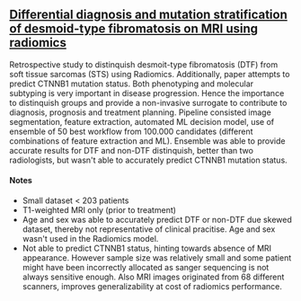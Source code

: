 ## [Differential diagnosis and mutation stratification of desmoid-type fibromatosis on MRI using radiomics](https://www.ejradiology.com/article/S0720-048X(20)30455-1/fulltext)

Retrospective study to distinquish desmoit-type fibromatosis (DTF) from soft tissue sarcomas (STS) using Radiomics. Additionally, paper attempts to predict CTNNB1 mutation status. Both phenotyping and molecular subtyping is very important in disease progression. Hence the importance to distinquish groups and provide a non-invasive surrogate to contribute to diagnosis, prognosis and treatment planning. Pipeline consisted image segmentation, feature extraction, automated ML decision model, use of ensemble of 50 best workflow from 100.000 candidates (different combinations of feature extraction and ML). Ensemble was able to provide accurate results for DTF and non-DTF distinquish, better than two radiologists, but wasn't able to accurately predict CTNNB1 mutation status.

#### Notes

- Small dataset < 203 patients
- T1-weighted MRI only (prior to treatment)
- Age and sex was able to accurately predict DTF or non-DTF due skewed dataset, thereby not representative of clinical pracitise. Age and sex wasn't used in the Radiomics model.
- Not able to predict CTNNB1 status, hinting towards absence of MRI appearance. However sample size was relatively small and some patient might have been incorrectly allocated as sanger sequencing is not always sensitive enough. Also MRI images originated from 68 different scanners, improves generalizability at cost of radiomics performance.

